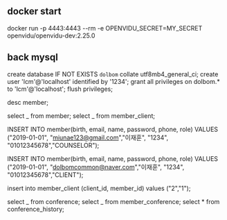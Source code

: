 ## docker start

docker run -p 4443:4443 --rm -e OPENVIDU_SECRET=MY_SECRET openvidu/openvidu-dev:2.25.0

## back mysql

create database IF NOT EXISTS `dolbom` collate utf8mb4_general_ci;
create user 'lcm'@'localhost' identified by '1234';
grant all privileges on dolbom.\* to 'lcm'@'localhost';
flush privileges;

desc member;

select _ from member;
select _ from member_client;

INSERT INTO member(birth, email, name, password, phone, role)
VALUES ("2019-01-01", "miunae123@gmail.com","이재훈", "1234", "01012345678","COUNSELOR");

INSERT INTO member(birth, email, name, password, phone, role)
VALUES ("2019-01-01", "dolbomcommon@naver.com","이재훈", "1234", "01012345678","CLIENT");

insert into member_client (client_id, member_id)
values ("2","1");

select _ from conference;
select _ from member_conference;
select \* from conference_history;
